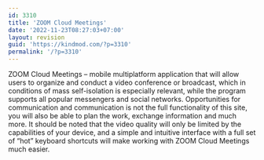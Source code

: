 ```yaml
---
id: 3310
title: 'ZOOM Cloud Meetings'
date: '2022-11-23T08:27:03+07:00'
layout: revision
guid: 'https://kindmod.com/?p=3310'
permalink: '/?p=3310'
---
```


ZOOM Cloud Meetings – mobile multiplatform application that will allow users to organize and conduct a video conference or broadcast, which in conditions of mass self-isolation is especially relevant, while the program supports all popular messengers and social networks. Opportunities for communication and communication is not the full functionality of this site, you will also be able to plan the work, exchange information and much more. It should be noted that the video quality will only be limited by the capabilities of your device, and a simple and intuitive interface with a full set of “hot” keyboard shortcuts will make working with ZOOM Cloud Meetings much easier.